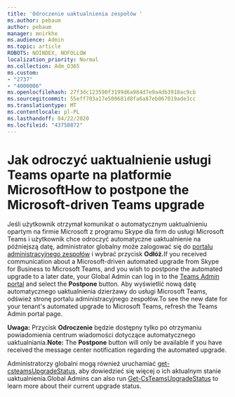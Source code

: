 ```yaml
---
title: 'Odroczenie uaktualnienia zespołów '
ms.author: pebaum
author: pebaum
manager: mnirkhe
ms.audience: Admin
ms.topic: article
ROBOTS: NOINDEX, NOFOLLOW
localization_priority: Normal
ms.collection: Adm_O365
ms.custom:
- "2737"
- "4000006"
ms.openlocfilehash: 27f3dc123590f3199d6a984d7e9a4db3918ac9cb
ms.sourcegitcommit: 55eff703a17e500681d8fa6a87eb067019ade3cc
ms.translationtype: MT
ms.contentlocale: pl-PL
ms.lasthandoff: 04/22/2020
ms.locfileid: "43758872"
---
```

# <a name="how-to-postpone-the-microsoft-driven-teams-upgrade"></a><span data-ttu-id="f382f-102">Jak odroczyć uaktualnienie usługi Teams oparte na platformie Microsoft</span><span class="sxs-lookup"><span data-stu-id="f382f-102">How to postpone the Microsoft-driven Teams upgrade</span></span>

<span data-ttu-id="f382f-103">Jeśli użytkownik otrzymał komunikat o automatycznym uaktualnieniu opartym na firmie Microsoft z programu Skype dla firm do usługi Microsoft Teams i użytkownik chce odroczyć automatyczne uaktualnienie na późniejszą datę, administrator globalny może zalogować się do [portalu administracyjnego zespołów](https://admin.teams.microsoft.com/dashboard) i wybrać przycisk **Odłóż.**</span><span class="sxs-lookup"><span data-stu-id="f382f-103">If you received communication about a Microsoft-driven automated upgrade from Skype for Business to Microsoft Teams, and you wish to postpone the automated upgrade to a later date, your Global Admin can log in to the [Teams Admin portal](https://admin.teams.microsoft.com/dashboard) and select the **Postpone** button.</span></span> <span data-ttu-id="f382f-104">Aby wyświetlić nową datę automatycznego uaktualnienia dzierżawy do usługi Microsoft Teams, odśwież stronę portalu administracyjnego zespołów.</span><span class="sxs-lookup"><span data-stu-id="f382f-104">To see the new date for your tenant's automated upgrade to Microsoft Teams, refresh the Teams Admin portal page.</span></span>

<span data-ttu-id="f382f-105">**Uwaga:** Przycisk **Odroczenie** będzie dostępny tylko po otrzymaniu powiadomienia centrum wiadomości dotyczące automatycznego uaktualniania.</span><span class="sxs-lookup"><span data-stu-id="f382f-105">**Note:** The **Postpone** button will only be available if you have received the message center notification regarding the automated upgrade.</span></span> 

<span data-ttu-id="f382f-106">Administratorzy globalni mogą również uruchamiać [get-csteamsUpgradeStatus,](https://docs.microsoft.com/powershell/module/skype/get-csteamsupgradestatus?view=skype-ps) aby dowiedzieć się więcej o ich aktualnym stanie uaktualnienia.</span><span class="sxs-lookup"><span data-stu-id="f382f-106">Global Admins can also run [Get-CsTeamsUpgradeStatus](https://docs.microsoft.com/powershell/module/skype/get-csteamsupgradestatus?view=skype-ps) to learn more about their current upgrade status.</span></span> 